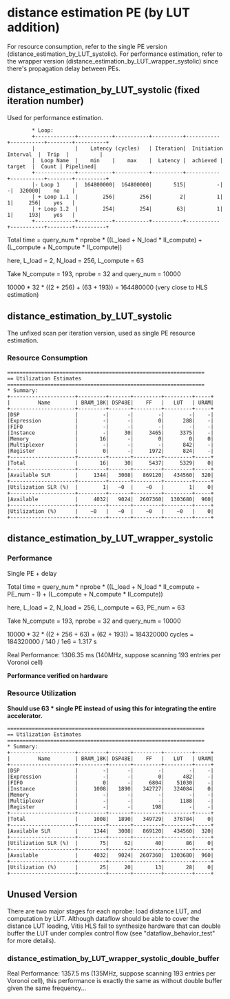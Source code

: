 # distance estimation PE (by LUT addition)

For resource consumption, refer to the single PE version (distance_estimation_by_LUT_systolic). For performance estimation, refer to the wrapper version (distance_estimation_by_LUT_wrapper_systolic) since there's propagation delay between PEs.

## distance_estimation_by_LUT_systolic (fixed iteration number)

Used for performance estimation.

```
        * Loop: 
        +-------------+-----------+-----------+----------+-----------+-----------+--------+----------+
        |             |    Latency (cycles)   | Iteration|  Initiation Interval  |  Trip  |          |
        |  Loop Name  |    min    |    max    |  Latency |  achieved |   target  |  Count | Pipelined|
        +-------------+-----------+-----------+----------+-----------+-----------+--------+----------+
        |- Loop 1     |  164800000|  164800000|       515|          -|          -|  320000|    no    |
        | + Loop 1.1  |        256|        256|         2|          1|          1|     256|    yes   |
        | + Loop 1.2  |        254|        254|        63|          1|          1|     193|    yes   |
        +-------------+-----------+-----------+----------+-----------+-----------+--------+----------+
```

Total time = query_num * nprobe * ((L_load + N_load * II_compute) + (L_compute + N_compute * II_compute))

here, L_load = 2, N_load = 256, L_compute = 63

Take N_compute = 193, nprobe = 32 and query_num = 10000

10000 * 32 * ((2 + 256) + (63 + 193)) = 164480000 (very close to HLS estimation)

## distance_estimation_by_LUT_systolic 

The unfixed scan per iteration version, used as single PE resource estimation.

### Resource Consumption

```
================================================================
== Utilization Estimates
================================================================
* Summary: 
+---------------------+---------+-------+---------+---------+-----+
|         Name        | BRAM_18K| DSP48E|    FF   |   LUT   | URAM|
+---------------------+---------+-------+---------+---------+-----+
|DSP                  |        -|      -|        -|        -|    -|
|Expression           |        -|      -|        0|      288|    -|
|FIFO                 |        -|      -|        -|        -|    -|
|Instance             |        -|     30|     3465|     3375|    -|
|Memory               |       16|      -|        0|        0|    0|
|Multiplexer          |        -|      -|        -|      842|    -|
|Register             |        0|      -|     1972|      824|    -|
+---------------------+---------+-------+---------+---------+-----+
|Total                |       16|     30|     5437|     5329|    0|
+---------------------+---------+-------+---------+---------+-----+
|Available SLR        |     1344|   3008|   869120|   434560|  320|
+---------------------+---------+-------+---------+---------+-----+
|Utilization SLR (%)  |        1|   ~0  |    ~0   |        1|    0|
+---------------------+---------+-------+---------+---------+-----+
|Available            |     4032|   9024|  2607360|  1303680|  960|
+---------------------+---------+-------+---------+---------+-----+
|Utilization (%)      |    ~0   |   ~0  |    ~0   |    ~0   |    0|
+---------------------+---------+-------+---------+---------+-----+
```

## distance_estimation_by_LUT_wrapper_systolic

### Performance 

Single PE + delay

Total time = query_num * nprobe * ((L_load + N_load * II_compute + PE_num - 1) + (L_compute + N_compute * II_compute))

here, L_load = 2, N_load = 256, L_compute = 63, PE_num = 63

Take N_compute = 193, nprobe = 32 and query_num = 10000

10000 * 32 * ((2 + 256 + 63) + (62 + 193)) = 184320000 cycles = 184320000 / 140 / 1e6 = 1.317 s

Real Performance: 1306.35 ms (140MHz, suppose scanning 193 entries per Voronoi cell)

**Performance verified on hardware**

### Resource Utilization

**Should use 63 * single PE instead of using this for integrating the entire accelerator.**

```
================================================================
== Utilization Estimates
================================================================
* Summary: 
+---------------------+---------+-------+---------+---------+-----+
|         Name        | BRAM_18K| DSP48E|    FF   |   LUT   | URAM|
+---------------------+---------+-------+---------+---------+-----+
|DSP                  |        -|      -|        -|        -|    -|
|Expression           |        -|      -|        0|      482|    -|
|FIFO                 |        0|      -|     6804|    51030|    -|
|Instance             |     1008|   1890|   342727|   324084|    0|
|Memory               |        -|      -|        -|        -|    -|
|Multiplexer          |        -|      -|        -|     1188|    -|
|Register             |        -|      -|      198|        -|    -|
+---------------------+---------+-------+---------+---------+-----+
|Total                |     1008|   1890|   349729|   376784|    0|
+---------------------+---------+-------+---------+---------+-----+
|Available SLR        |     1344|   3008|   869120|   434560|  320|
+---------------------+---------+-------+---------+---------+-----+
|Utilization SLR (%)  |       75|     62|       40|       86|    0|
+---------------------+---------+-------+---------+---------+-----+
|Available            |     4032|   9024|  2607360|  1303680|  960|
+---------------------+---------+-------+---------+---------+-----+
|Utilization (%)      |       25|     20|       13|       28|    0|
+---------------------+---------+-------+---------+---------+-----+
```

## Unused Version

There are two major stages for each nprobe: load distance LUT, and computation by LUT. Although dataflow should be able to cover the distance LUT loading, Vitis HLS fail to synthesize hardware that can double buffer the LUT under complex control flow (see "dataflow_behavior_test" for more details).

### distance_estimation_by_LUT_wrapper_systolic_double_buffer

Real Performance: 1357.5 ms (135MHz, suppose scanning 193 entries per Voronoi cell), this performance is exactly the same as without double buffer given the same frequency...
